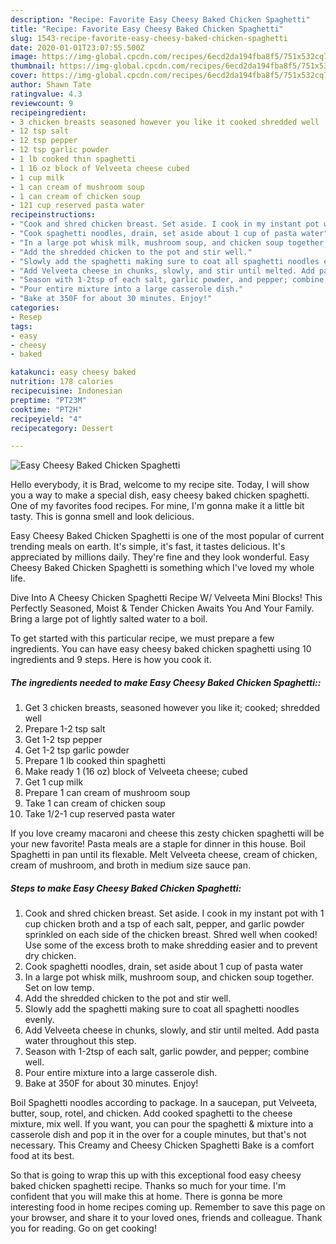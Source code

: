 ```yaml
---
description: "Recipe: Favorite Easy Cheesy Baked Chicken Spaghetti"
title: "Recipe: Favorite Easy Cheesy Baked Chicken Spaghetti"
slug: 1543-recipe-favorite-easy-cheesy-baked-chicken-spaghetti
date: 2020-01-01T23:07:55.500Z
image: https://img-global.cpcdn.com/recipes/6ecd2da194fba8f5/751x532cq70/easy-cheesy-baked-chicken-spaghetti-recipe-main-photo.jpg
thumbnail: https://img-global.cpcdn.com/recipes/6ecd2da194fba8f5/751x532cq70/easy-cheesy-baked-chicken-spaghetti-recipe-main-photo.jpg
cover: https://img-global.cpcdn.com/recipes/6ecd2da194fba8f5/751x532cq70/easy-cheesy-baked-chicken-spaghetti-recipe-main-photo.jpg
author: Shawn Tate
ratingvalue: 4.3
reviewcount: 9
recipeingredient:
- 3 chicken breasts seasoned however you like it cooked shredded well
- 12 tsp salt
- 12 tsp pepper
- 12 tsp garlic powder
- 1 lb cooked thin spaghetti
- 1 16 oz block of Velveeta cheese cubed
- 1 cup milk
- 1 can cream of mushroom soup
- 1 can cream of chicken soup
- 121 cup reserved pasta water
recipeinstructions:
- "Cook and shred chicken breast. Set aside. I cook in my instant pot with 1 cup chicken broth and a tsp of each salt, pepper, and garlic powder sprinkled on each side of the chicken breast. Shred well when cooked! Use some of the excess broth to make shredding easier and to prevent dry chicken."
- "Cook spaghetti noodles, drain, set aside about 1 cup of pasta water"
- "In a large pot whisk milk, mushroom soup, and chicken soup together. Set on low temp."
- "Add the shredded chicken to the pot and stir well."
- "Slowly add the spaghetti making sure to coat all spaghetti noodles evenly."
- "Add Velveeta cheese in chunks, slowly, and stir until melted. Add pasta water throughout this step."
- "Season with 1-2tsp of each salt, garlic powder, and pepper; combine well."
- "Pour entire mixture into a large casserole dish."
- "Bake at 350F for about 30 minutes. Enjoy!"
categories:
- Resep
tags:
- easy
- cheesy
- baked

katakunci: easy cheesy baked
nutrition: 178 calories
recipecuisine: Indonesian
preptime: "PT23M"
cooktime: "PT2H"
recipeyield: "4"
recipecategory: Dessert

---
```



![Easy Cheesy Baked Chicken Spaghetti](https://img-global.cpcdn.com/recipes/6ecd2da194fba8f5/751x532cq70/easy-cheesy-baked-chicken-spaghetti-recipe-main-photo.jpg)

Hello everybody, it is Brad, welcome to my recipe site. Today, I will show you a way to make a special dish, easy cheesy baked chicken spaghetti. One of my favorites food recipes. For mine, I'm gonna make it a little bit tasty. This is gonna smell and look delicious.

Easy Cheesy Baked Chicken Spaghetti is one of the most popular of current trending meals on earth. It's simple, it's fast, it tastes delicious. It's appreciated by millions daily. They're fine and they look wonderful. Easy Cheesy Baked Chicken Spaghetti is something which I've loved my whole life.

Dive Into A Cheesy Chicken Spaghetti Recipe W/ Velveeta Mini Blocks! This Perfectly Seasoned, Moist &amp; Tender Chicken Awaits You And Your Family. Bring a large pot of lightly salted water to a boil.


To get started with this particular recipe, we must prepare a few ingredients. You can have easy cheesy baked chicken spaghetti using 10 ingredients and 9 steps. Here is how you cook it.

##### The ingredients needed to make Easy Cheesy Baked Chicken Spaghetti::

1. Get 3 chicken breasts, seasoned however you like it; cooked; shredded well
1. Prepare 1-2 tsp salt
1. Get 1-2 tsp pepper
1. Get 1-2 tsp garlic powder
1. Prepare 1 lb cooked thin spaghetti
1. Make ready 1 (16 oz) block of Velveeta cheese; cubed
1. Get 1 cup milk
1. Prepare 1 can cream of mushroom soup
1. Take 1 can cream of chicken soup
1. Take 1/2-1 cup reserved pasta water


If you love creamy macaroni and cheese this zesty chicken spaghetti will be your new favorite! Pasta meals are a staple for dinner in this house. Boil Spaghetti in pan until its flexable. Melt Velveeta cheese, cream of chicken, cream of mushroom, and broth in medium size sauce pan. 

##### Steps to make Easy Cheesy Baked Chicken Spaghetti:

1. Cook and shred chicken breast. Set aside. I cook in my instant pot with 1 cup chicken broth and a tsp of each salt, pepper, and garlic powder sprinkled on each side of the chicken breast. Shred well when cooked! Use some of the excess broth to make shredding easier and to prevent dry chicken.
1. Cook spaghetti noodles, drain, set aside about 1 cup of pasta water
1. In a large pot whisk milk, mushroom soup, and chicken soup together. Set on low temp.
1. Add the shredded chicken to the pot and stir well.
1. Slowly add the spaghetti making sure to coat all spaghetti noodles evenly.
1. Add Velveeta cheese in chunks, slowly, and stir until melted. Add pasta water throughout this step.
1. Season with 1-2tsp of each salt, garlic powder, and pepper; combine well.
1. Pour entire mixture into a large casserole dish.
1. Bake at 350F for about 30 minutes. Enjoy!


Boil Spaghetti noodles according to package. In a saucepan, put Velveeta, butter, soup, rotel, and chicken. Add cooked spaghetti to the cheese mixture, mix well. If you want, you can pour the spaghetti &amp; mixture into a casserole dish and pop it in the over for a couple minutes, but that&#39;s not necessary. This Creamy and Cheesy Chicken Spaghetti Bake is a comfort food at its best. 

So that is going to wrap this up with this exceptional food easy cheesy baked chicken spaghetti recipe. Thanks so much for your time. I'm confident that you will make this at home. There is gonna be more interesting food in home recipes coming up. Remember to save this page on your browser, and share it to your loved ones, friends and colleague. Thank you for reading. Go on get cooking!
